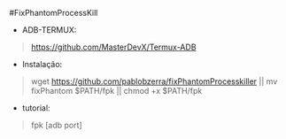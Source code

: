 #FixPhantomProcessKill

- ADB-TERMUX:
>https://github.com/MasterDevX/Termux-ADB

- Instalação:
> wget https://github.com/pablobzerra/fixPhantomProcesskiller || mv fixPhantom $PATH/fpk || chmod +x $PATH/fpk

- tutorial:
>fpk [adb port]

